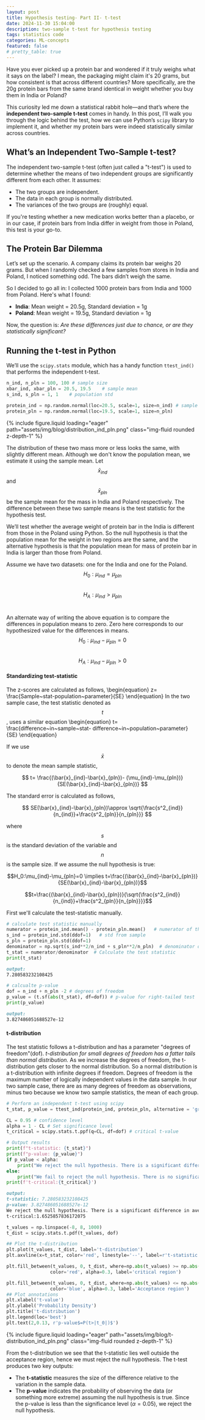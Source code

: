 ```yaml
---
layout: post
title: Hypothesis testing- Part II- t-test
date: 2024-11-30 15:04:00
description: two-sample t-test for hypothesis testing
tags: statistics code
categories: ML-concepts
featured: false
# pretty_table: true
---
```


Have you ever picked up a protein bar and wondered if it truly weighs what it says on the label? I mean, the packaging might claim it's 20 grams, but how consistent is that across different countries? More specifically, are the 20g protein bars from the same brand identical in weight whether you buy them in India or Poland?

This curiosity led me down a statistical rabbit hole—and that’s where the **independent two-sample t-test** comes in handy. In this post, I’ll walk you through the logic behind the test, how we can use Python’s `scipy` library to implement it, and whether my protein bars were indeed statistically similar across countries.

## What’s an Independent Two-Sample t-test?

The independent two-sample t-test (often just called a "t-test") is used to determine whether the means of two independent groups are significantly different from each other. It assumes:

- The two groups are independent.
- The data in each group is normally distributed.
- The variances of the two groups are (roughly) equal.

If you're testing whether a new medication works better than a placebo, or in our case, if protein bars from India differ in weight from those in Poland, this test is your go-to.

## The Protein Bar Dilemma

Let’s set up the scenario. A company claims its protein bar weighs 20 grams. But when I randomly checked a few samples from stores in India and Poland, I noticed something odd. The bars didn’t weigh the same.

So I decided to go all in: I collected 1000 protein bars from India and 1000 from Poland. Here's what I found:

- **India**: Mean weight = 20.5g, Standard deviation = 1g
- **Poland**: Mean weight = 19.5g, Standard deviation = 1g

Now, the question is: _Are these differences just due to chance, or are they statistically significant?_

## Running the t-test in Python

We’ll use the `scipy.stats` module, which has a handy function `ttest_ind()` that performs the independent t-test.

```python
n_ind, n_pln = 100, 100 # sample size
xbar_ind, xbar_pln = 20.5, 19.5    # sample mean
s_ind, s_pln = 1, 1    # population std

protein_ind = np.random.normal(loc=20.5, scale=1, size=n_ind) # sample distribution
protein_pln = np.random.normal(loc=19.5, scale=1, size=n_pln)
```

<div class="row mt-3">
    <div class="col-sm mt-3 mt-md-0">
        {% include figure.liquid loading="eager" path="assets/img/blog/distribution_ind_pln.png" class="img-fluid rounded z-depth-1" %}
    </div>
</div>

The distribution of these two mass more or less looks the same, with slightly different mean.
Although we don't know the population mean, we estimate it using the sample mean.
Let $$\bar{x}_{ind}$$ and $$\bar{x}_{pln}$$ be the sample mean for the mass in India and Poland respectively. The difference between these two sample means is the test statistic for the hypothesis test.

We’ll test whether the average weight of protein bar in the India is different from those in the Poland using Python. So the null hypothesis is that the population mean for the weight in two regions are the same, and the alternative hypothesis is that the population mean for mass of protein bar in India is larger than those from Poland.

Assume we have two datasets: one for the India and one for the Poland.
$$H_0:\mu_{ind}=\mu_{pln}$$  
$$H_A:\mu_{ind}>\mu_{pln}$$  

An alternate way of writing the above equation is to compare the differences in population means to zero. Zero here corresponds to our hypothesized value for the differences in means.  
$$H_0:\mu_{ind}-\mu_{pln}=0$$  
$$H_A:\mu_{ind}-\mu_{pln}>0$$

#### Standardizing test-statistic

The z-scores are calculated as follows,
\begin{equation}
z= \frac{Sample~stat-population~parameter}{SE}
\end{equation}
In the two sample case, the test statistic denoted as $$t$$, uses a similar equation
\begin{equation}
t= \frac{difference~in~sample~stat- difference~in~population~parameter}{SE}
\end{equation}

If we use $$\bar{x}$$ to denote the mean sample statistic,

$$
t= \frac{(\bar{x}_{ind}-\bar{x}_{pln})- (\mu_{ind}-\mu_{pln})}{SE(\bar{x}_{ind}-\bar{x}_{pln})}
$$

The standard error is calculated as follows,

$$
SE(\bar{x}_{ind}-\bar{x}_{pln})\approx \sqrt{\frac{s^2_{ind}}{n_{ind}}+\frac{s^2_{pln}}{n_{pln}}}
$$

where $$s$$ is the standard deviation of the variable and $$n$$ is the sample size.
If we assume the null hypothesis is true:

$$H_0:\mu_{ind}-\mu_{pln}=0 \implies t=\frac{(\bar{x}_{ind}-\bar{x}_{pln})}{SE(\bar{x}_{ind}-\bar{x}_{pln})}$$

$$t=\frac{(\bar{x}_{ind}-\bar{x}_{pln})}{\sqrt{\frac{s^2_{ind}}{n_{ind}}+\frac{s^2_{pln}}{n_{pln}}}}$$


First we'll calculate the test-statistic manually.
```python
# calculate test statistic manually
numerator = protein_ind.mean() - protein_pln.mean()   # numerator of the test statistic
s_ind = protein_ind.std(ddof=1)   # std from sample
s_pln = protein_pln.std(ddof=1)
denominator = np.sqrt(s_ind**2/n_ind + s_pln**2/n_pln)  # denominator of the test statistic
t_stat = numerator/denominator  # Calculate the test statistic
print(t_stat)
```
```md
output:
7.280583232108425
```

```python
# calcualte p-value
dof = n_ind + n_pln -2 # degrees of freedom
p_value = (t.sf(abs(t_stat), df=dof)) # p-value for right-tailed test
print(p_value)
```
```md
output:
3.827486051688527e-12
```
#### t-distribution
The test statistic follows a t-distribution and has a parameter "degrees of freedom"(dof). *t-distribution for small degrees of freedom has a fatter tails than normal distribution.* As we increase the degrees of freedom, the t-distribution gets closer to the normal distribution. So a normal distribution is a t-distribution with infinite degrees if freedom.
Degrees of freedom is the maximum number of logically independent values in the data sample.
In our two sample case, there are as many degrees of freedom as observations, minus two because we know two sample statistics, the mean of each group.

```python
# Perform an independent t-test using scipy
t_stat, p_value = ttest_ind(protein_ind, protein_pln, alternative = 'greater', equal_var=True)

CL = 0.95 # confidence level
alpha = 1 - CL # Set significance level
t_critical = scipy.stats.t.ppf(q=CL, df=dof) # critical t-value

# Output results
print(f"t-statistic: {t_stat}")
print(f"p-value: {p_value}")
if p_value < alpha:
    print("We reject the null hypothesis. There is a significant difference in average weight.")
else:
    print("We fail to reject the null hypothesis. There is no significant difference in average weight.")
print(f't-critical:{t_critical}')
```
```md
output:
t-statistic: 7.280583232108425
p-value: 3.827486051688527e-12
We reject the null hypothesis. There is a significant difference in average weight.
t-critical:1.6525857836172075
```

```python
t_values = np.linspace(-8, 8, 1000)
t_dist = scipy.stats.t.pdf(t_values, dof)

## Plot the t-distribution
plt.plot(t_values, t_dist, label='t-distribution')
plt.axvline(x=t_stat, color='red', linestyle='--', label=r't-statistic $(t_0)$')

plt.fill_between(t_values, 0, t_dist, where=np.abs(t_values) >= np.abs(t_critical),
                color='red', alpha=0.3, label='critical region')

plt.fill_between(t_values, 0, t_dist, where=np.abs(t_values) <= np.abs(t_critical),
                color='blue', alpha=0.3, label='Acceptance region')
## Plot annotations
plt.xlabel('t-value')
plt.ylabel('Probability Density')
plt.title('t-distribution')
plt.legend(loc='best')
plt.text(2,0.13, r'p-value$=P(t>|t_0|)$')
```
<div class="row mt-3">
    <div class="col-sm mt-3 mt-md-0">
        {% include figure.liquid loading="eager" path="assets/img/blog/t-distribution_ind_pln.png" class="img-fluid rounded z-depth-1" %}
    </div>
</div>

From the t-distribution we see that the t-statistic lies well outside the acceptance region, hence we must reject the null hypothesis.
The t-test produces two key outputs:

- The **t-statistic** measures the size of the difference relative to the variation in the sample data.
- The **p-value** indicates the probability of observing the data (or something more extreme) assuming the null hypothesis is true.
Since the p-value is less than the significance level ($\alpha = 0.05$), we reject the null hypothesis.
